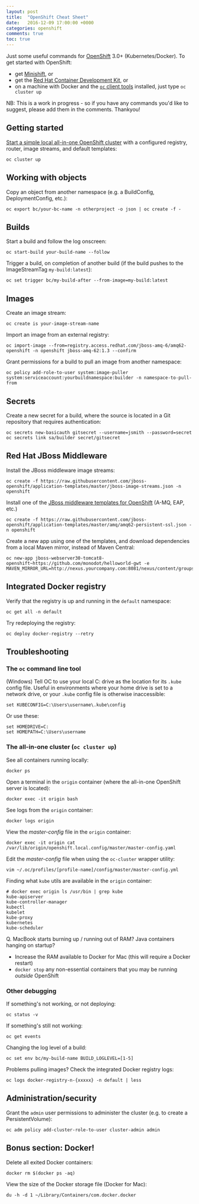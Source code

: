 ```yaml
---
layout: post
title:  "OpenShift Cheat Sheet"
date:   2016-12-09 17:00:00 +0000
categories: openshift
comments: true
toc: true
---
```


Just some useful commands for [OpenShift][os] 3.0+ (Kubernetes/Docker). To get started with OpenShift:

- get [Minishift][minishift], or
- get the [Red Hat Container Development Kit][cdk], or
- on a machine with Docker and the [`oc` client tools][occlient] installed, just type `oc cluster up`

NB: This is a work in progress - so if you have any commands you'd like to suggest, please add them in the comments. Thankyou!

## Getting started

[Start a simple local all-in-one OpenShift cluster][clusterup] with a configured registry, router, image streams, and default templates:

    oc cluster up

## Working with objects

Copy an object from another namespace (e.g. a BuildConfig, DeploymentConfig, etc.):

    oc export bc/your-bc-name -n otherproject -o json | oc create -f -

## Builds

Start a build and follow the log onscreen:

    oc start-build your-build-name --follow

Trigger a build, on completion of another build (if the build pushes to the ImageStreamTag `my-build:latest`):

    oc set trigger bc/my-build-after --from-image=my-build:latest

## Images

Create an image stream:

    oc create is your-image-stream-name

Import an image from an external registry:

    oc import-image --from=registry.access.redhat.com/jboss-amq-6/amq62-openshift -n openshift jboss-amq-62:1.3 --confirm

Grant permissions for a build to pull an image from another namespace:

    oc policy add-role-to-user system:image-puller system:serviceaccount:yourbuildnamespace:builder -n namespace-to-pull-from

## Secrets

Create a new secret for a build, where the source is located in a Git repository that requires authentication:

    oc secrets new-basicauth gitsecret --username=jsmith --password=secret
    oc secrets link sa/builder secret/gitsecret

## Red Hat JBoss Middleware

Install the JBoss middleware image streams:

    oc create -f https://raw.githubusercontent.com/jboss-openshift/application-templates/master/jboss-image-streams.json -n openshift

Install one of the [JBoss middleware templates for OpenShift][jbosstpl] (A-MQ, EAP, etc.)

    oc create -f https://raw.githubusercontent.com/jboss-openshift/application-templates/master/amq/amq62-persistent-ssl.json -n openshift

Create a new app using one of the templates, and download dependencies from a local Maven mirror, instead of Maven Central:

    oc new-app jboss-webserver30-tomcat8-openshift~https://github.com/monodot/helloworld-gwt -e MAVEN_MIRROR_URL=http://nexus.yourcompany.com:8081/nexus/content/groups/public/

## Integrated Docker registry

Verify that the registry is up and running in the `default` namespace:

    oc get all -n default

Try redeploying the registry:

    oc deploy docker-registry --retry

## Troubleshooting

### The `oc` command line tool

(Windows) Tell OC to use your local C: drive as the location for its `.kube` config file. Useful in environments where your home drive is set to a network drive, or your `.kube` config file is otherwise inaccessible:

    set KUBECONFIG=C:\Users\username\.kube\config

Or use these:

    set HOMEDRIVE=C:
    set HOMEPATH=C:\Users\username
    
### The all-in-one cluster (`oc cluster up`)

See all containers running locally:

    docker ps

Open a terminal in the `origin` container (where the all-in-one OpenShift server is located):

    docker exec -it origin bash

See logs from the `origin` container:

    docker logs origin

View the _master-config_ file in the `origin` container:

    docker exec -it origin cat /var/lib/origin/openshift.local.config/master/master-config.yaml

Edit the _master-config_ file when using the `oc-cluster` wrapper utility:

    vim ~/.oc/profiles/[profile-name]/config/master/master-config.yml

Finding what `kube` utils are available in the `origin` container:

    # docker exec origin ls /usr/bin | grep kube
    kube-apiserver
    kube-controller-manager
    kubectl
    kubelet
    kube-proxy
    kubernetes
    kube-scheduler

Q. MacBook starts burning up / running out of RAM? Java containers hanging on startup?

- Increase the RAM available to Docker for Mac (this will require a Docker restart)
- `docker stop` any non-essential containers that you may be running _outside_ OpenShift

### Other debugging

If something's not working, or not deploying:

    oc status -v

If something's still not working:

    oc get events

Changing the log level of a build:

    oc set env bc/my-build-name BUILD_LOGLEVEL=[1-5]

Problems pulling images? Check the integrated Docker registry logs:

    oc logs docker-registry-n-{xxxxx} -n default | less

## Administration/security

Grant the `admin` user permissions to administer the cluster (e.g. to create a PersistentVolume):

    oc adm policy add-cluster-role-to-user cluster-admin admin

## Bonus section: Docker!

Delete all exited Docker containers:

    docker rm $(docker ps -aq)

View the size of the Docker storage file (Docker for Mac):

    du -h -d 1 ~/Library/Containers/com.docker.docker

[os]: https://www.openshift.org/
[cdk]: https://developers.redhat.com/products/cdk/overview/
[minishift]: https://www.openshift.org/minishift/
[clusterup]: https://github.com/openshift/origin/blob/master/docs/cluster_up_down.md
[jbosstpl]: https://github.com/jboss-openshift/application-templates
[occlient]: https://github.com/openshift/origin/releases

